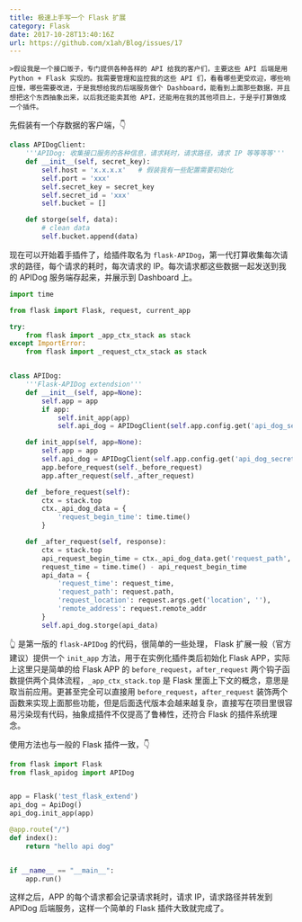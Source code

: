 ```yaml
---  
title: 极速上手写一个 Flask 扩展  
category: Flask  
date: 2017-10-28T13:40:16Z   
url: https://github.com/x1ah/Blog/issues/17  
---
```


    >假设我是一个接口贩子，专门提供各种各样的 API 给我的客户们，主要这些 API 后端是用 Python + Flask 实现的。我需要管理和监控我的这些 API 们，看看哪些更受欢迎，哪些响应慢，哪些需要改进，于是我想给我的后端服务做个 Dashboard，能看到上面那些数据，并且想把这个东西抽象出来，以后我还能卖其他 API，还能用在我的其他项目上，于是乎打算做成一个插件。

先假装有一个存数据的客户端，👇
```python
class APIDogClient:
    '''APIDog: 收集接口服务的各种信息，请求耗时，请求路径，请求 IP 等等等等'''
    def __init__(self, secret_key):
        self.host = 'x.x.x.x'   # 假装我有一些配置需要初始化
        self.port = 'xxx'
        self.secret_key = secret_key
        self.secret_id = 'xxx'
        self.bucket = []

    def storge(self, data):
        # clean data
        self.bucket.append(data)
```

现在可以开始着手插件了，给插件取名为 `flask-APIDog`，第一代打算收集每次请求的路径，每个请求的耗时，每次请求的 IP。每次请求都这些数据一起发送到我的 APIDog 服务端存起来，并展示到 Dashboard 上。
```python
import time

from flask import Flask, request, current_app

try:
    from flask import _app_ctx_stack as stack
except ImportError:
    from flask import _request_ctx_stack as stack


class APIDog:
    '''Flask-APIDog extendsion'''
    def __init__(self, app=None):
        self.app = app
        if app:
            self.init_app(app)
            self.api_dog = APIDogClient(self.app.config.get('api_dog_secret_key', ''))

    def init_app(self, app=None):
        self.app = app
        self.api_dog = APIDogClient(self.app.config.get('api_dog_secret_key', ''))
        app.before_request(self._before_request)
        app.after_request(self._after_request)

    def _before_request(self):
        ctx = stack.top
        ctx._api_dog_data = {
            'request_begin_time': time.time()
        }

    def _after_request(self, response):
        ctx = stack.top
        api_request_begin_time = ctx._api_dog_data.get('request_path', time.time())
        request_time = time.time() - api_request_begin_time
        api_data = {
            'request_time': request_time,
            'request_path': request.path,
            'request_location': request.args.get('location', ''),
            'remote_address': request.remote_addr
        }
        self.api_dog.storge(api_data)
```

👆 是第一版的 `flask-APIDog` 的代码，很简单的一些处理， Flask 扩展一般（官方建议）提供一个 `init_app` 方法，用于在实例化插件类后初始化 Flask APP，实际上这里只是简单的给 Flask APP 的 `before_request`，`after_request` 两个钩子函数提供两个具体流程，`_app_ctx_stack.top` 是 Flask
 里面上下文的概念，意思是取当前应用。更甚至完全可以直接用 `before_request`，`after_request` 装饰两个函数来实现上面那些功能，但是后面迭代版本会越来越复杂，直接写在项目里很容易污染现有代码，抽象成插件不仅提高了鲁棒性，还符合 Flask 的插件系统理念。


使用方法也与一般的 Flask 插件一致，👇
```python
from flask import Flask
from flask_apidog import APIDog


app = Flask('test_flask_extend')
api_dog = ApiDog()
api_dog.init_app(app)

@app.route("/")
def index():
    return "hello api dog"


if __name__ == "__main__":
    app.run()
```

这样之后，APP 的每个请求都会记录请求耗时，请求 IP，请求路径并转发到 APIDog 后端服务，这样一个简单的 Flask 插件大致就完成了。